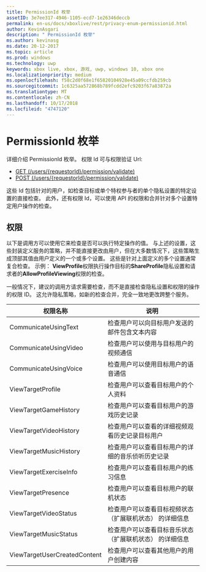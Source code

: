 ```yaml
---
title: PermissionId 枚举
assetID: 3e7ee317-4946-1105-ecd7-1e26346deccb
permalink: en-us/docs/xboxlive/rest/privacy-enum-permissionid.html
author: KevinAsgari
description: " PermissionId 枚举"
ms.author: kevinasg
ms.date: 20-12-2017
ms.topic: article
ms.prod: windows
ms.technology: uwp
keywords: xbox live, xbox, 游戏, uwp, windows 10, xbox one
ms.localizationpriority: medium
ms.openlocfilehash: f58c2d0f68e1f65820104928e45a09ccfdb259cb
ms.sourcegitcommit: 1c6325aa572868b789fcdd2efc9203f67a83872a
ms.translationtype: MT
ms.contentlocale: zh-CN
ms.lasthandoff: 10/17/2018
ms.locfileid: "4747120"
---
```

# <a name="permissionid-enumeration"></a>PermissionId 枚举
详细介绍 PermissionId 枚举。
权限 Id 可与权限验证 Url:

   * [GET (/users/{requestorId}/permission/validate)](../uri/privacy/uri-privacyusersrequestoridpermissionvalidateget.md)
   * [POST (/users/{requestorId}/permission/validate)](../uri/privacy/uri-privacyusersrequestoridpermissionvalidatepost.md)

这些 Id 包括针对的用户，如检查目标或单个特权参与者的单个隐私设置的特定设置的直接检查。 此外，还有权限 Id，可以使用 API 的权限和合并针对多个设置特定用户操作的检查。

<a id="ID4EIB"></a>


## <a name="permissions"></a>权限

以下是调用方可以使用它来检查是否可以执行特定操作的值。 与上述的设置，这些封装定义服务的策略，并不能直接更改由用户，但在大多数情况下，这些策略生成顶部其值由用户定义的一个或多个设置。 这些是针对上面定义的多个设置通常复合检查。 示例： <b>ViewProfile</b>权限执行操作目标的<b>ShareProfile</b>隐私设置和请求者的<b>AllowProfileViewing</b>权限的检查。

一般情况下，建议的调用方请求需要检查，而不是直接检查隐私设置和权限的操作的权限 ID。 这允许隐私策略，如新的检查合并，完全一致地更改跨整个服务。

| 权限名称| 说明|
| --- | --- |
| CommunicateUsingText| 检查用户可以向目标用户发送的邮件包含文本内容|
| CommunicateUsingVideo| 检查用户可以使用与目标用户的视频通信|
| CommunicateUsingVoice| 检查用户可以使用目标用户的语音通信|
| ViewTargetProfile| 检查用户可以查看目标用户的个人资料|
| ViewTargetGameHistory| 检查用户可以查看目标用户的游戏历史记录|
| ViewTargetVideoHistory| 检查用户可以查看的详细视频观看历史记录目标用户|
| ViewTargetMusicHistory| 检查用户可以查看目标用户的详细的音乐侦听历史记录|
| ViewTargetExerciseInfo| 检查用户可以查看目标用户的练习信息|
| ViewTargetPresence| 检查用户可以查看目标用户的联机状态|
| ViewTargetVideoStatus| 检查用户可以查看目标视频状态 （扩展联机状态） 的详细信息|
| ViewTargetMusicStatus| 检查用户可以查看目标音乐状态 （扩展联机状态） 的详细信息|
| ViewTargetUserCreatedContent| 检查用户可以查看其他用户的用户创建内容|
